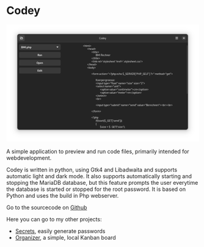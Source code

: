 # Codey

![codey.png](/assets/codey.png)

A simple application to preview and run code files, primarily intended for webdevelopment.

Codey is written in python, using Gtk4 and Libadwaita and supports automatic light and dark mode.
It also supports automatically starting and stopping the MariaDB database, but this feature prompts the user everytime the database is started or stopped for the root password.
It is based on Python and uses the build in Php webserver.

Go to the sourcecode on [Github](https://github.com/UnicornyRainbow/Codey)

Here you can go to my other projects:
* [Secrets](https://unicornyrainbow.github.io/Secrets/), easily generate passwords
* [Organizer](https://unicornyrainbow.github.io/Organizer/), a simple, local Kanban board
